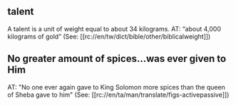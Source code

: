 ## talent ##

A talent is a unit of weight equal to about 34 kilograms. AT: “about 4,000 kilograms of gold” (See: [[rc://en/tw/dict/bible/other/biblicalweight]])

## No greater amount of spices...was ever given to Him ##

AT: "No one ever again gave to King Solomon more spices than the queen of Sheba gave to him" (See: [[rc://en/ta/man/translate/figs-activepassive]])